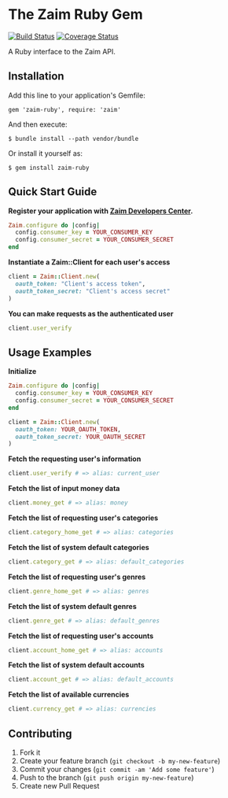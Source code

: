 # The Zaim Ruby Gem

[![Build Status](https://travis-ci.org/C-FO/zaim.png?branch=master)][zaim-gem]
[![Coverage Status](https://coveralls.io/repos/C-FO/zaim/badge.png?branch=master)][coveralls]

A Ruby interface to the Zaim API.

## Installation

Add this line to your application's Gemfile:

    gem 'zaim-ruby', require: 'zaim'

And then execute:

    $ bundle install --path vendor/bundle

Or install it yourself as:

    $ gem install zaim-ruby

## Quick Start Guide

**Register your application with [Zaim Developers Center][zaim].**

```ruby
Zaim.configure do |config|
  config.consumer_key = YOUR_CONSUMER_KEY
  config.consumer_secret = YOUR_CONSUMER_SECRET
end
```

[coveralls]: https://coveralls.io/r/C-FO/zaim
[zaim-gem]: https://travis-ci.org/C-FO/zaim
[zaim]: https://dev.zaim.net/

**Instantiate a Zaim::Client for each user's access**

```ruby
client = Zaim::Client.new(
  oauth_token: "Client's access token",
  oauth_token_secret: "Client's access secret"
)
```

**You can make requests as the authenticated user**

```ruby
client.user_verify
```

## Usage Examples

**Initialize**

```ruby
Zaim.configure do |config|
  config.consumer_key = YOUR_CONSUMER_KEY
  config.consumer_secret = YOUR_CONSUMER_SECRET
end

client = Zaim::Client.new(
  oauth_token: YOUR_OAUTH_TOKEN,
  oauth_token_secret: YOUR_OAUTH_SECRET
)
```

**Fetch the requesting user's information**

```ruby
client.user_verify # => alias: current_user
```

**Fetch the list of input money data**

```ruby
client.money_get # => alias: money
```


**Fetch the list of requesting user's categories**

```ruby
client.category_home_get # => alias: categories
```

**Fetch the list of system default categories**

```ruby
client.category_get # => alias: default_categories
```

**Fetch the list of requesting user's genres**

```ruby
client.genre_home_get # => alias: genres
```

**Fetch the list of system default genres**

```ruby
client.genre_get # => alias: default_genres
```

**Fetch the list of requesting user's accounts**

```ruby
client.account_home_get # => alias: accounts
```

**Fetch the list of system default accounts**

```ruby
client.account_get # => alias: default_accounts
```

**Fetch the list of available currencies**

```ruby
client.currency_get # => alias: currencies
```

## Contributing

1. Fork it
2. Create your feature branch (`git checkout -b my-new-feature`)
3. Commit your changes (`git commit -am 'Add some feature'`)
4. Push to the branch (`git push origin my-new-feature`)
5. Create new Pull Request
